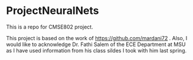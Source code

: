# ProjectNeuralNets
This is a repo for CMSE802 project.

This project is based on the work of https://github.com/mardani72 .
Also, I would like to acknowledge Dr. Fathi Salem of the ECE Department at MSU as I have used information from his class sildes I took with him last spring.
